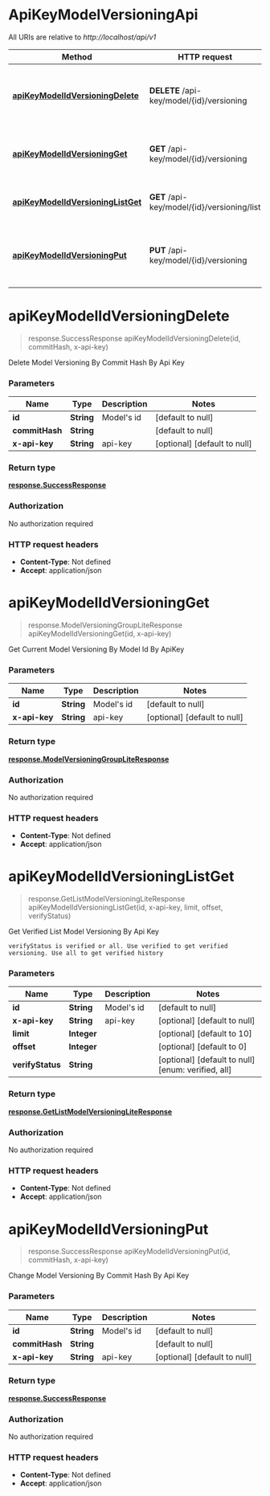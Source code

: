 # ApiKeyModelVersioningApi

All URIs are relative to *http://localhost/api/v1*

| Method | HTTP request | Description |
|------------- | ------------- | -------------|
| [**apiKeyModelIdVersioningDelete**](ApiKeyModelVersioningApi.md#apiKeyModelIdVersioningDelete) | **DELETE** /api-key/model/{id}/versioning | Delete Model Versioning By Commit Hash By Api Key |
| [**apiKeyModelIdVersioningGet**](ApiKeyModelVersioningApi.md#apiKeyModelIdVersioningGet) | **GET** /api-key/model/{id}/versioning | Get Current Model Versioning By Model Id By ApiKey |
| [**apiKeyModelIdVersioningListGet**](ApiKeyModelVersioningApi.md#apiKeyModelIdVersioningListGet) | **GET** /api-key/model/{id}/versioning/list | Get Verified List Model Versioning By Api Key |
| [**apiKeyModelIdVersioningPut**](ApiKeyModelVersioningApi.md#apiKeyModelIdVersioningPut) | **PUT** /api-key/model/{id}/versioning | Change Model Versioning By Commit Hash By Api Key |


<a name="apiKeyModelIdVersioningDelete"></a>
# **apiKeyModelIdVersioningDelete**
> response.SuccessResponse apiKeyModelIdVersioningDelete(id, commitHash, x-api-key)

Delete Model Versioning By Commit Hash By Api Key

### Parameters

|Name | Type | Description  | Notes |
|------------- | ------------- | ------------- | -------------|
| **id** | **String**| Model&#39;s id | [default to null] |
| **commitHash** | **String**|  | [default to null] |
| **x-api-key** | **String**| api-key | [optional] [default to null] |

### Return type

[**response.SuccessResponse**](../Models/response.SuccessResponse.md)

### Authorization

No authorization required

### HTTP request headers

- **Content-Type**: Not defined
- **Accept**: application/json

<a name="apiKeyModelIdVersioningGet"></a>
# **apiKeyModelIdVersioningGet**
> response.ModelVersioningGroupLiteResponse apiKeyModelIdVersioningGet(id, x-api-key)

Get Current Model Versioning By Model Id By ApiKey

### Parameters

|Name | Type | Description  | Notes |
|------------- | ------------- | ------------- | -------------|
| **id** | **String**| Model&#39;s id | [default to null] |
| **x-api-key** | **String**| api-key | [optional] [default to null] |

### Return type

[**response.ModelVersioningGroupLiteResponse**](../Models/response.ModelVersioningGroupLiteResponse.md)

### Authorization

No authorization required

### HTTP request headers

- **Content-Type**: Not defined
- **Accept**: application/json

<a name="apiKeyModelIdVersioningListGet"></a>
# **apiKeyModelIdVersioningListGet**
> response.GetListModelVersioningLiteResponse apiKeyModelIdVersioningListGet(id, x-api-key, limit, offset, verifyStatus)

Get Verified List Model Versioning By Api Key

    verifyStatus is verified or all. Use verified to get verified versioning. Use all to get verified history

### Parameters

|Name | Type | Description  | Notes |
|------------- | ------------- | ------------- | -------------|
| **id** | **String**| Model&#39;s id | [default to null] |
| **x-api-key** | **String**| api-key | [optional] [default to null] |
| **limit** | **Integer**|  | [optional] [default to 10] |
| **offset** | **Integer**|  | [optional] [default to 0] |
| **verifyStatus** | **String**|  | [optional] [default to null] [enum: verified, all] |

### Return type

[**response.GetListModelVersioningLiteResponse**](../Models/response.GetListModelVersioningLiteResponse.md)

### Authorization

No authorization required

### HTTP request headers

- **Content-Type**: Not defined
- **Accept**: application/json

<a name="apiKeyModelIdVersioningPut"></a>
# **apiKeyModelIdVersioningPut**
> response.SuccessResponse apiKeyModelIdVersioningPut(id, commitHash, x-api-key)

Change Model Versioning By Commit Hash By Api Key

### Parameters

|Name | Type | Description  | Notes |
|------------- | ------------- | ------------- | -------------|
| **id** | **String**| Model&#39;s id | [default to null] |
| **commitHash** | **String**|  | [default to null] |
| **x-api-key** | **String**| api-key | [optional] [default to null] |

### Return type

[**response.SuccessResponse**](../Models/response.SuccessResponse.md)

### Authorization

No authorization required

### HTTP request headers

- **Content-Type**: Not defined
- **Accept**: application/json

